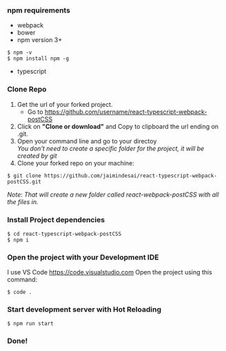 
### npm requirements
* webpack
* bower
* npm version 3+
~~~~
$ npm -v 
$ npm install npm -g
~~~~
* typescript

### Clone Repo
1. Get the url of your forked project.
    - Go to https://github.com/username/react-typescript-webpack-postCSS
2. Click on **"Clone or download"** and Copy to clipboard the url ending on .git.
3. Open your command line and go to your directoy  
*You don't need to create a specific folder for the project, it will be created by git*
4. Clone your forked repo on your machine:
```
$ git clone https://github.com/jaimindesai/react-typescript-webpack-postCSS.git
```  
*Note: That will create a new folder called react-webpack-postCSS with all the files in.*

### Install Project dependencies

```
$ cd react-typescript-webpack-postCSS
$ npm i
```


### Open the project with your Development IDE
I use VS Code https://code.visualstudio.com
Open the project using this command:
```
$ code .
``` 

### Start development server with Hot Reloading
```
$ npm run start
```

### Done! 
